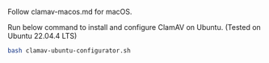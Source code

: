 Follow clamav-macos.md for macOS.

Run below command to install and configure ClamAV on Ubuntu. (Tested on Ubuntu 22.04.4 LTS)

```bash
bash clamav-ubuntu-configurator.sh
```
